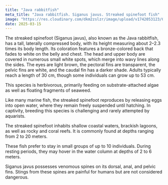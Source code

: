```yaml
---
title: "Java rabbitfish"
meta_title: "Java rabbitfish. Siganus javus. Streaked spinefoot fish"
image: "https://res.cloudinary.com/dkm2zslzr/image/upload/v1742053123/0_Siganus_javus_lwvi25.png"
date: 2025-03-15
---
```


The streaked spinefoot (Siganus javus), also known as the Java rabbitfish, has a tall, laterally compressed body, with its height measuring about 2–2.3 times its body length. Its coloration features a bronze-colored back that fades to white on the belly and chest. The head and upper body are covered in numerous small white spots, which merge into wavy lines along the sides. The eyes are light brown, the pectoral fins are transparent, the pelvic fins are white, and the caudal fin has a darker shade. Adults typically reach a length of 30 cm, though some individuals can grow up to 53 cm.

This species is herbivorous, primarily feeding on substrate-attached algae as well as floating fragments of seaweed.

Like many marine fish, the streaked spinefoot reproduces by releasing eggs into open water, where they remain freely suspended until hatching. In captivity, breeding this species is challenging and rarely attempted by aquarists.

The streaked spinefoot inhabits shallow coastal waters, brackish lagoons, as well as rocky and coral reefs. It is commonly found at depths ranging from 2 to 20 meters.

These fish prefer to stay in small groups of up to 10 individuals. During resting periods, they may hover in the water column at depths of 2 to 6 meters.

Siganus javus possesses venomous spines on its dorsal, anal, and pelvic fins. Stings from these spines are painful for humans but are not considered dangerous.
